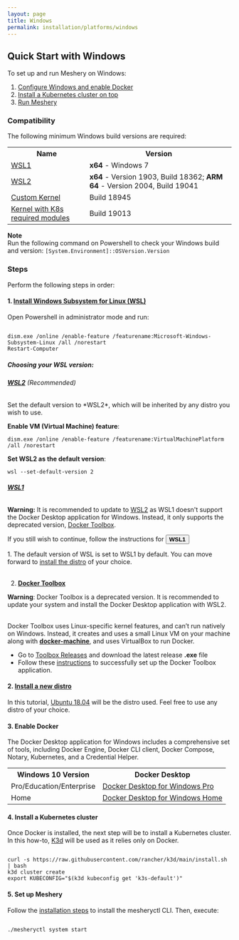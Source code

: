 ```yaml
---
layout: page
title: Windows
permalink: installation/platforms/windows
---
```


## **Quick Start with Windows**
To set up and run Meshery on Windows:

1. <a href="#step1">Configure Windows and enable Docker </a>
2. <a href="#step4">Install a Kubernetes cluster on top </a>
3. <a href="#step5">Run Meshery</a>

### **Compatibility**

The following minimum Windows build versions are required:
<table id="compatibility-table">
  <tr>
    <th id="model">Name</th>
    <th id="model">Version</th> 
  </tr>
  <tr>
    <td><a href="#wsl1">WSL1</a></td>
    <td><b>x64</b> - Windows 7 </td>
  </tr>
  <tr>
    <td><a href="#wsl2">WSL2</a></td>
    <td><b>x64</b> - Version 1903, Build 18362; <b>ARM 64</b> - Version 2004, Build 19041</td>
  </tr>
  <tr>
    <td><a href="https://docs.microsoft.com/en-us/windows/wsl/release-notes#build-18945">Custom Kernel</a></td>
    <td>Build 18945</td>
  </tr>
  <tr>
    <td><a href="https://docs.microsoft.com/en-us/windows/wsl/release-notes#build-19013">Kernel with K8s required modules</a></td>
    <td>Build 19013</td>
  </tr>
</table>

**Note**
<br />Run the following command on Powershell to check your Windows build and version:
```[System.Environment]::OSVersion.Version```

### **Steps**
Perform the following steps in order:

#### 1. <a name="step1" href="https://docs.microsoft.com/en-us/windows/wsl/install-win10"><b>Install Windows Subsystem for Linux (WSL)</b></a> 

Open Powershell in administrator mode and run:

<pre><code>
dism.exe /online /enable-feature /featurename:Microsoft-Windows-Subsystem-Linux /all /norestart
Restart-Computer
</code></pre>

##### **Choosing your WSL version:**

<h6><b><a href="https://docs.microsoft.com/en-us/windows/wsl/release-notes#build-18917" name="wsl2">WSL2</a></b> (Recommended)</h6>
Set the default version to *WSL2*, which will be inherited by any distro you wish to use.

**Enable VM (Virtual Machine) feature**:

```dism.exe /online /enable-feature /featurename:VirtualMachinePlatform /all /norestart```

**Set WSL2 as the default version**:

```wsl --set-default-version 2```

<h6><b><a href="https://docs.microsoft.com/en-us/windows/wsl/install-win10" name="wsl1"> WSL1 </a></b></h6>

<b>Warning:</b>
It is recommended to update to <a href="#wsl2">WSL2</a> as WSL1 doesn't support the Docker Desktop application for Windows. Instead, it only supports the deprecated version, [Docker Toolbox](https://docs.docker.com/toolbox/toolbox_install_windows/). 

If you still wish to continue, follow the instructions for <button onclick="HideToggleFunction()"><b>WSL1</b></button>

<div id="hiddendiv">
<p>
1. The default version of WSL is set to WSL1 by default. You can move forward to <a href="https://docs.microsoft.com/en-us/windows/wsl/install-win10#install-your-linux-distribution-of-choice">install the distro</a> of your choice. <br /><br />

2. <b><a href="https://docs.docker.com/toolbox/toolbox_install_windows/">Docker Toolbox</a></b> <br />

<b>Warning</b>: Docker Toolbox is a deprecated version. It is recommended to update your system and install the Docker Desktop application with WSL2. <br/><br />

Docker Toolbox uses Linux-specific kernel features, and can’t run natively on Windows. Instead, it creates and uses a small Linux VM on your machine along with <a href="https://docs.docker.com/machine/overview/"><b>docker-machine</b></a>, and uses VirtualBox to run Docker. <br />
    <ul>
       <li>  Go to <a href="https://github.com/docker/toolbox/releases">Toolbox Releases</a> and download the latest release <b>.exe</b> file </li>
       <li> Follow these <a href="https://docs.docker.com/toolbox/toolbox_install_windows/#step-2-install-docker-toolbox">instructions</a> to successfully set up the Docker Toolbox application. </li>
    </ul>

</p>
</div>


#### 2. <b>[Install a new distro](https://docs.microsoft.com/en-us/windows/wsl/install-win10#install-your-linux-distribution-of-choice)</b>
In this tutorial, [Ubuntu 18.04](https://www.microsoft.com/en-us/p/ubuntu-1804-lts/9n9tngvndl3q?activetab=pivot:overviewtab) will be the distro used. Feel free to use any distro of your choice.


#### 3. <b>Enable Docker</b>

The Docker Desktop application for Windows includes a comprehensive set of tools, including Docker Engine, Docker CLI client, Docker Compose, Notary, Kubernetes, and a Credential Helper.

<table id="compatibility-table">
  <tr>
    <th id="model">Windows 10 Version</th>
    <th id="model">Docker Desktop</th> 
  </tr>
  <tr>
    <td>Pro/Education/Enterprise</td>
    <td><a href="https://docs.docker.com/docker-for-windows/install/">Docker Desktop for Windows Pro</a></td>
  </tr>
  <tr>
    <td>Home</td>
    <td><a href="https://docs.docker.com/docker-for-windows/install-windows-home/">Docker Desktop for Windows Home</a></td>
  </tr>
</table>

#### 4. <a name="step4"> <b>Install a Kubernetes cluster</b></a>

Once Docker is installed, the next step will be to install a Kubernetes cluster.
In this how-to, [K3d](https://github.com/rancher/k3d) will be used as it relies only on Docker.

<pre><code>
curl -s https://raw.githubusercontent.com/rancher/k3d/main/install.sh | bash
k3d cluster create
export KUBECONFIG="$(k3d kubeconfig get 'k3s-default')"
</code></pre>


#### 5. <a name="step5"><b>Set up Meshery</b></a>

Follow the [installation steps](/docs/installation#windows) to install the mesheryctl CLI. Then, execute:
<pre><code>
./mesheryctl system start
</code></pre>
